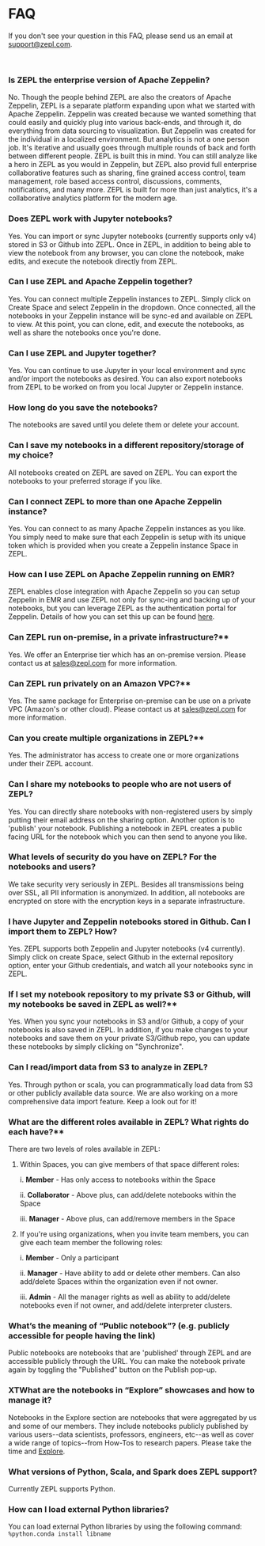 # FAQ

If you don't see your question in this FAQ, please send us an email at [support@zepl.com](mailto:support@zepl.com).

<br />

### Is ZEPL the enterprise version of Apache Zeppelin?
No. Though the people behind ZEPL are also the creators of Apache Zeppelin, ZEPL is a separate platform expanding upon what we started with Apache Zeppelin.
Zeppelin was created because we wanted something that could easily and quickly plug into various back-ends, and through it, do everything from data sourcing to visualization. 
But Zeppelin was created for the individual in a localized environment. But analytics is not a one person job. 
It's iterative and usually goes through multiple rounds of back and forth between different people. 
ZEPL is built this in mind. 
You can still analyze like a hero in ZEPL as you would in Zeppelin, but ZEPL also provid full enterprise collaborative features such as sharing, fine grained access control, team management, role based access control, discussions, comments, notifications, and many more. 
ZEPL is built for more than just analytics, it's a collaborative analytics platform for the modern age.

### Does ZEPL work with Jupyter notebooks?
Yes. You can import or sync Jupyter notebooks (currently supports only v4) stored in S3 or Github into ZEPL. 
Once in ZEPL, in addition to being able to view the notebook from any browser, you can clone the notebook, make edits, and execute the notebook directly from ZEPL.

### Can I use ZEPL and Apache Zeppelin together?
Yes. You can connect multiple Zeppelin instances to ZEPL. 
Simply click on Create Space and select Zeppelin in the dropdown. 
Once connected, all the notebooks in your Zeppelin instance will be sync-ed and available on ZEPL to view. 
At this point, you can clone, edit, and execute the notebooks, as well as share the notebooks once you're done.

### Can I use ZEPL and Jupyter together?
Yes. You can continue to use Jupyter in your local environment and sync and/or import the notebooks as desired. 
You can also export notebooks from ZEPL to be worked on from you local Jupyter or Zeppelin instance.

### How long do you save the notebooks?
The notebooks are saved until you delete them or delete your account.

### Can I save my notebooks in a different repository/storage of my choice?
All notebooks created on ZEPL are saved on ZEPL. You can export the notebooks to your preferred storage if you like.

### Can I connect ZEPL to more than one Apache Zeppelin instance?
Yes. You can connect to as many Apache Zeppelin instances as you like. 
You simply need to make sure that each Zeppelin is setup with its unique token which is provided when you create a Zeppelin instance Space in ZEPL.

### How can I use ZEPL on Apache Zeppelin running on EMR?
ZEPL enables close integration with Apache Zeppelin so you can setup Zeppelin in EMR and use ZEPL not only for sync-ing and backing up of your notebooks, but you can leverage ZEPL as the authentication portal for Zeppelin.
Details of how you can set this up can be found [here](https://www.zepl.com/spaces/S3pWITo5J/7a3f177ff7da4359938aea3a69d2ca73).

### Can ZEPL run on-premise, in a private infrastructure?**
Yes. We offer an Enterprise tier which has an on-premise version. 
Please contact us at [sales@zepl.com](mailto:sales@zepl.com) for more information.

### Can ZEPL run privately on an Amazon VPC?**
Yes. The same package for Enterprise on-premise can be use on a private VPC (Amazon's or other cloud).
Please contact us at [sales@zepl.com](mailto:sales@zepl.com) for more information.

### Can you create multiple organizations in ZEPL?**
Yes. The administrator has access to create one or more organizations under their ZEPL account.

### Can I share my notebooks to people who are not users of ZEPL?
Yes. You can directly share notebooks with non-registered users by simply putting their email address on the sharing option. 
Another option is to 'publish' your notebook. 
Publishing a notebook in ZEPL creates a public facing URL for the notebook which you can then send to anyone you like. 

### What levels of security do you have on ZEPL? For the notebooks and users?
We take security very seriously in ZEPL. Besides all transmissions being over SSL, all PII information is anonymized. 
In addition, all notebooks are encrypted on store with the encryption keys in a separate infrastructure.

### I have Jupyter and Zeppelin notebooks stored in Github. Can I import them to ZEPL? How?
Yes. ZEPL supports both Zeppelin and Jupyter notebooks (v4 currently). 
Simply click on create Space, select Github in the external repository option, enter your Github credentials, and watch all your notebooks sync in ZEPL. 

### If I set my notebook repository to my private S3 or Github, will my notebooks be saved in ZEPL as well?**
Yes. When you sync your notebooks in S3 and/or Github, a copy of your notebooks is also saved in ZEPL. 
In addition, if you make changes to your notebooks and save them on your private S3/Github repo, you can update these notebooks by simply clicking on "Synchronize".

### Can I read/import data from S3 to analyze in ZEPL?
Yes. Through python or scala, you can programmatically load data from S3 or other publicly available data source. 
We are also working on a more comprehensive data import feature. Keep a look out for it!

### What are the different roles available in ZEPL? What rights do each have?**
There are two levels of roles available in ZEPL:

1. Within Spaces, you can give members of that space different roles:

    i. **Member** - Has only access to notebooks within the Space

    ii. **Collaborator** - Above plus, can add/delete notebooks within the Space

    iii. **Manager** - Above plus, can add/remove members in the Space

2. If you're using organizations, when you invite team members, you can give each team member the following roles:

    i. **Member** - Only a participant

    ii. **Manager** - Have ability to add or delete other members. Can also add/delete Spaces within the organization even if not owner. 

    iii. **Admin** - All the manager rights as well as ability to add/delete notebooks even if not owner, and add/delete interpreter clusters.

### What’s the meaning of “Public notebook”? (e.g. publicly accessible for people having the link)
Public notebooks are notebooks that are 'published' through ZEPL and are accessible publicly through the URL.
You can make the notebook private again by toggling the "Published" button on the Publish pop-up.

### XTWhat are the notebooks in “Explore” showcases and how to manage it?
Notebooks in the Explore section are notebooks that were aggregated by us and some of our members. 
They include notebooks publicly published by various users--data scientists, professors, engineers, etc--as well as cover a wide range of topics--from How-Tos to research papers. 
Please take the time and [Explore](https://www.zepl.com/explore).

### What versions of Python, Scala, and Spark does ZEPL support?
Currently ZEPL supports Python.

### How can I load external Python libraries?
You can load external Python libraries by using the following command: ``%python.conda install libname``